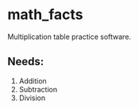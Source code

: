 # math_facts

Multiplication table practice software.

Needs:
---

1. Addition
2. Subtraction
3. Division

